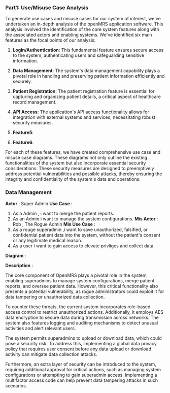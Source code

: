 ### Part1: Use/Misuse Case Analysis

To generate use cases and misuse cases for our system of interest, we've undertaken an in-depth analysis of the openMRS application software. This analysis involved the identification of the core system features along with the associated actors and enabling systems. We've identified six main features as the focal points of our analysis:

1. **Login/Authentication**: This fundamental feature ensures secure access to the system, authenticating users and safeguarding sensitive information.

2. **Data Management**: The system's data management capability plays a pivotal role in handling and preserving patient information efficiently and securely.

3. **Patient Registration**: The patient registration feature is essential for capturing and organizing patient details, a critical aspect of healthcare record management.

4. **API Access**: The application's API access functionality allows for integration with external systems and services, necessitating robust security measures.
5. **Feature5**:
6. **Feature6**:
   
For each of these features, we have created comprehensive use case and misuse case diagrams. These diagrams not only outline the existing functionalities of the system but also incorporate essential security considerations. These security measures are designed to preemptively address potential vulnerabilities and possible attacks, thereby ensuring the integrity and confidentiality of the system's data and operations.


### Data Management 
**Actor** :  Super Admin
**Use Case**  : 
   1. As a Admin , i want to merge the patient reports. 
   2. As an Admin i want to manage the system configurations.
 **Mis Actor** : Rob , The Rogue Admin
  **Mis Use Case** : 
   1. As a rouge superadmin ,i want to save unauthorized, falsified, or confidential patient data into the system, without         the patient's consent or any legitimate medical reason.
   2. As a user i want to gain access to elevate privliges and collect data.

 **Diagram**  :

 **Description** :
 
The core component of OpenMRS plays a pivotal role in the system, enabling superadmins to manage system configurations, merge patient reports, and oversee patient data. However, this critical functionality also presents a potential vulnerability, as rogue administrators could exploit it for data tampering or unauthorized data collection.

To counter these threats, the current system incorporates role-based access control to restrict unauthorized actions. Additionally, it employs AES data encryption to secure data during transmission across networks. The system also features logging and auditing mechanisms to detect unusual activities and alert relevant users.

The system permits superadmins to upload or download data, which could pose a security risk. To address this, implementing a global data privacy policy that requires user consent before any data upload or download activity can mitigate data collection attacks.

Furthermore, an extra layer of security can be introduced to the system, requiring additional approval for critical actions, such as managing system configurations or attempting to gain superadmin access. Implementing a multifactor access code can help prevent data tampering attacks in such scenarios.
